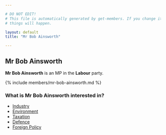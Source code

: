 ```yaml
---

# DO NOT EDIT!
# This file is automatically generated by get-members. If you change it, bad
# things will happen.

layout: default
title: "Mr Bob Ainsworth"

---
```


## Mr Bob Ainsworth

**Mr Bob Ainsworth** is an MP in the **Labour** party.

{% include members/mr-bob-ainsworth.md %}

### What is Mr Bob Ainsworth interested in?


* [Industry](/interests/industry.html)
* [Environment](/interests/environment.html)
* [Taxation](/interests/taxation.html)
* [Defence](/interests/defence.html)
* [Foreign Policy](/interests/foreign-policy.html)

